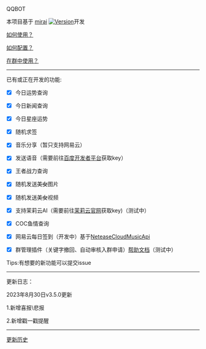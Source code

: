 QQBOT

本项目基于 [mirai](https://github.com/mamoe/mirai) [![Version](https://img.shields.io/badge/version-2.15.0--RC-green)](https://github.com/mamoe/mirai/releases/tag/v2.15.0-RC)开发

[如何使用？](https://github.com/mamoe/mirai/blob/dev/mirai-console/docs/ConfiguringProjects.md) 

[如何配置？](CONFIG.md) 

[在群中使用？](https://www.miraiqbot.top) 

---

已有或正在开发的功能:

- [x] 今日运势查询

- [x] 今日新闻查询

- [x] 今日星座运势

- [x] 随机求签

- [x] 音乐分享（暂只支持网易云）

- [x] 发送语音（需要前往[百度开发者平台](https://ai.baidu.com/tech/speech)获取key）

- [x] 王者战力查询

- [x] 随机发送~~美女~~图片

- [x] 随机发送~~美女~~视频

- [x] 支持茉莉云AI（需要前往[茉莉云官网](https://mlyai.com/)获取key)（测试中）

- [x] COC鱼情查询

- [x] 网易云每日签到（开发中）基于[NeteaseCloudMusicApi](https://github.com/Binaryify/NeteaseCloudMusicApi)

- [x] 群管理插件（关键字撤回、自动审核入群申请）[帮助文档](https://www.miraiqbot.top/#/?id=群管理功能)（测试中）

Tips:有想要的新功能可以提交issue

---

更新日志：

2023年8月30日v3.5.0更新

1.新增喜报\悲报

2.新增戳一戳提醒

---
[更新历史](UPDATE.md)
